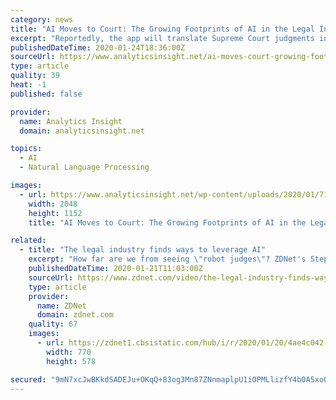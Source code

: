 ```yaml
---
category: news
title: "AI Moves to Court: The Growing Footprints of AI in the Legal Industry"
excerpt: "Reportedly, the app will translate Supreme Court judgments in over 9 regional languages. The discussion of AI is currently more robust in criminal courts than in civil courts. The technology has been proposed in order to supervise and recognize defendants ..."
publishedDateTime: 2020-01-24T18:36:00Z
sourceUrl: https://www.analyticsinsight.net/ai-moves-court-growing-footprint-ai-legal-industry/
type: article
quality: 39
heat: -1
published: false

provider:
  name: Analytics Insight
  domain: analyticsinsight.net

topics:
  - AI
  - Natural Language Processing

images:
  - url: https://www.analyticsinsight.net/wp-content/uploads/2020/01/716bd7b6-b76a-11e9-8a88-aa6628ac896c.jpg
    width: 2048
    height: 1152
    title: "AI Moves to Court: The Growing Footprints of AI in the Legal Industry"

related:
  - title: "The legal industry finds ways to leverage AI"
    excerpt: "How far are we from seeing \"robot judges\"? ZDNet's Stephanie Condon discusses with Karen Roby. Read more: https://zd.net/3auO0jl"
    publishedDateTime: 2020-01-21T11:03:00Z
    sourceUrl: https://www.zdnet.com/video/the-legal-industry-finds-ways-to-leverage-ai/
    type: article
    provider:
      name: ZDNet
      domain: zdnet.com
    quality: 67
    images:
      - url: https://zdnet1.cbsistatic.com/hub/i/r/2020/01/20/4ae4c042-fca1-4511-9ed4-a9ca543376fd/thumbnail/770x578/505afafec347bbd770275c37d22c5782/20200120-steph-karen-judges.png
        width: 770
        height: 578

secured: "9mN7xcJwBKkdSADEJu+OKqQ+83og3Mn87ZNnmaplpU1iOPMLlizfY4bOA5xoQEG0deQZPq4BqSR1u5JpHTq0R9oWnUV9vXlDRSWm5xpUbAu1euhNmpTHrTvLQz8eTGkAycOM68qObGa5pBY6jujqqjRxBxqSMZ/Bu/Y2tqBE5ZoDdyJXe0+nwPmCh17/DfYfY7BP6MJ1a0ZBGBUeRd8tBTSC7Z4Wi9defOeF30Alq+kechBf3GlQRDdmajamw7YJHda8YZVydTWnWOgTru7qIxQusnEWxrfTSuC76QuNZI5QwmIezwAY9ufC5e5ZZscxplMdxQfi2yV2R75c1APKUbGzFDuTYlCnWgAfZUaPRXneJlp9L0M1gY1Qk2wP4+BB6DMh+arwLNFKB0zxh97ygf+UE4qyaWenZyM2FjEZkPq42kS3KhEReE1O3JrUKFSlSaq/zdXBgT953YnDzGT4rH6VWiW4WjQ2oFLffq7L0Iw=;l8laaDU/823CPYhqTxeNsw=="
---
```


